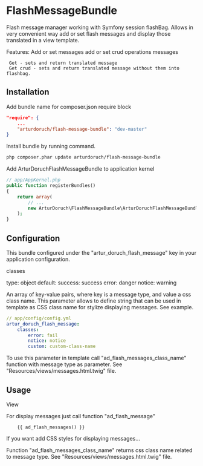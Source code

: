 FlashMessageBundle
================

Flash message manager working with Symfony session flashBag.
Allows in very convenient way add or set flash messages and display those translated in a view template.

Features:
    Add or set messages
    add or set crud operations messages

     Get - sets and return translated message
     Get crud - sets and return translated message without them into flashbag.


## Installation

Add bundle name for composer.json require block
```json
"require": {
    ...
    "arturdoruch/flash-message-bundle": "dev-master"
}
```

Install bundle by running command.
```sh
php composer.phar update arturdoruch/flash-message-bundle
```

Add ArturDoruchFlashMessageBundle to application kernel
```php
// app/AppKernel.php
public function registerBundles()
{
    return array(
        // ...
        new ArturDoruch\FlashMessageBundle\ArturDoruchFlashMessageBundle(),
    );
}
```

## Configuration
This bundle configured under the "artur_doruch_flash_message" key in your application configuration.

classes

type: object default:
    success: success
    error: danger
    notice: warning

An array of key-value pairs, where key is a message type, and value a css class name.
This parameter allows to define string that can be used in template as CSS class name for stylize displaying messages.
See example.

```yml
// app/config/config.yml
artur_doruch_flash_message:
    classes:
        error: fail
        notice: notice
        custom: custom-class-name
```

To use this parameter in template call "ad_flash_messages_class_name" function with message type as parameter.
See "Resources/views/messages.html.twig" file.


## Usage

View

For display messages just call function "ad_flash_message"
```twig
    {{ ad_flash_messages() }}
```

If you want add CSS styles for displaying messages...

Function "ad_flash_messages_class_name" returns css class name related to message type.
See "Resources/views/messages.html.twig" file.

